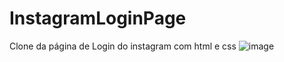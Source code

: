 # InstagramLoginPage
 Clone da página de Login do instagram com html e css
![image](https://github.com/Pauloluzkk/InstagramLoginPage/assets/130472599/1907a206-c159-4919-881d-5ddbae99d5f7)
